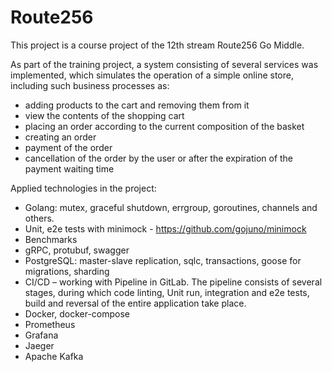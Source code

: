 # Route256

This project is a course project of the 12th stream Route256 Go Middle.

As part of the training project, a system consisting of several services was implemented, which simulates the operation of a simple online store, including such business processes as:
- adding products to the cart and removing them from it
- view the contents of the shopping cart
- placing an order according to the current composition of the basket
- creating an order
- payment of the order
- cancellation of the order by the user or after the expiration of the payment waiting time

Applied technologies in the project:
- Golang: mutex, graceful shutdown, errgroup, goroutines, channels and others.
- Unit, e2e tests with minimock - https://github.com/gojuno/minimock
- Benchmarks
- gRPC, protubuf, swagger
- PostgreSQL: master-slave replication, sqlc, transactions, goose for migrations, sharding
- CI/CD – working with Pipeline in GitLab. The pipeline consists of several stages, during which code linting, Unit run, integration and e2e tests, build and reversal of the entire application take place.
- Docker, docker-compose
- Prometheus
- Grafana
- Jaeger
- Apache Kafka